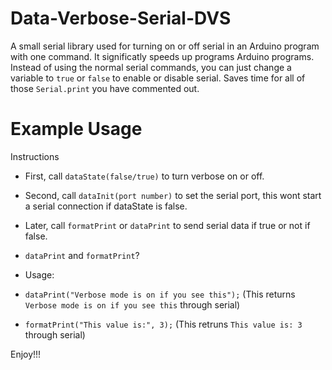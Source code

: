 # Data-Verbose-Serial-DVS
A small serial library used for turning on or off serial in an Arduino program with one command. It significatly speeds up programs Arduino programs. Instead of using the normal serial commands, you can just change a variable to `true` or `false` to enable or disable serial. Saves time for all of those `Serial.print` you have commented out.

# Example Usage

Instructions

 *    First, call `dataState(false/true)` to turn verbose on or off.
 *    Second, call `dataInit(port number)` to set the serial port, this wont start a serial connection if dataState is false.
 *    Later, call `formatPrint` or `dataPrint` to send serial data if true or not if false.

 *  `dataPrint` and `formatPrint`?

 *  Usage:
 *    `dataPrint("Verbose mode is on if you see this");`
(This returns `Verbose mode is on if you see this` through serial)
 *    `formatPrint("This value is:", 3);`
(This retruns `This value is: 3` through serial)

Enjoy!!!
